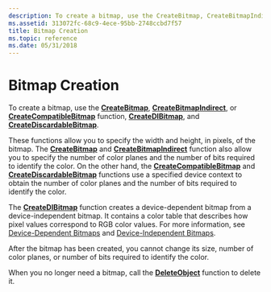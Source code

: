 ```yaml
---
description: To create a bitmap, use the CreateBitmap, CreateBitmapIndirect, or CreateCompatibleBitmap function, CreateDIBitmap, and CreateDiscardableBitmap.
ms.assetid: 313072fc-68c9-4ece-95bb-2748ccbd7f57
title: Bitmap Creation
ms.topic: reference
ms.date: 05/31/2018
---
```


# Bitmap Creation

To create a bitmap, use the [**CreateBitmap**](/windows/desktop/api/Wingdi/nf-wingdi-createbitmap), [**CreateBitmapIndirect**](/windows/desktop/api/Wingdi/nf-wingdi-createbitmapindirect), or [**CreateCompatibleBitmap**](/windows/desktop/api/Wingdi/nf-wingdi-createcompatiblebitmap) function, [**CreateDIBitmap**](/windows/desktop/api/Wingdi/nf-wingdi-createdibitmap), and [**CreateDiscardableBitmap**](/windows/desktop/api/Wingdi/nf-wingdi-creatediscardablebitmap).

These functions allow you to specify the width and height, in pixels, of the bitmap. The [**CreateBitmap**](/windows/desktop/api/Wingdi/nf-wingdi-createbitmap) and [**CreateBitmapIndirect**](/windows/desktop/api/Wingdi/nf-wingdi-createbitmapindirect) function also allow you to specify the number of color planes and the number of bits required to identify the color. On the other hand, the [**CreateCompatibleBitmap**](/windows/desktop/api/Wingdi/nf-wingdi-createcompatiblebitmap) and [**CreateDiscardableBitmap**](/windows/desktop/api/Wingdi/nf-wingdi-creatediscardablebitmap) functions use a specified device context to obtain the number of color planes and the number of bits required to identify the color.

The [**CreateDIBitmap**](/windows/desktop/api/Wingdi/nf-wingdi-createdibitmap) function creates a device-dependent bitmap from a device-independent bitmap. It contains a color table that describes how pixel values correspond to RGB color values. For more information, see [Device-Dependent Bitmaps](device-dependent-bitmaps.md) and [Device-Independent Bitmaps](device-independent-bitmaps.md).

After the bitmap has been created, you cannot change its size, number of color planes, or number of bits required to identify the color.

When you no longer need a bitmap, call the [**DeleteObject**](/windows/desktop/api/Wingdi/nf-wingdi-deleteobject) function to delete it.

 

 



